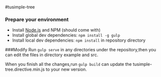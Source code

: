 #tusimple-tree

### Prepare your environment
* Install [Node.js](http://nodejs.org/) and NPM (should come with)
* Install global dev dependencies: `npm install -g gulp`
* Install local dev dependencies: `npm install` in repository directory

###Modify
Run `gulp serve` in any directories under the repository,then you can edit the files in  directory example and src.

When you finish all the changes,run `gulp build` can update the tusimple-tree.directive.min.js to your new version.